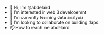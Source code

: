 - 👋 Hi, I’m @abdelaird
- 👀 I’m interested in web 3 developemnt
- 🌱 I’m currently learning data analysis
- 💞️ I’m looking to collaborate on building daps.
- 📫 How to reach me abdelaird

<!---
abdelaird/abdelaird is a ✨ special ✨ repository because its `README.md` (this file) appears on your GitHub profile.
You can click the Preview link to take a look at your changes.
--->
